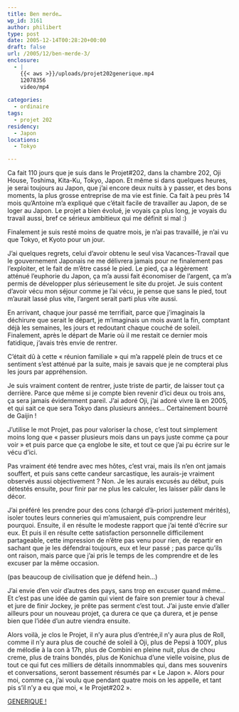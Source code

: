 ```yaml
---
title: Ben merde…
wp_id: 3161
author: philibert
type: post
date: 2005-12-14T00:28:20+00:00
draft: false
url: /2005/12/ben-merde-3/
enclosure:
  - |
    {{< aws >}}/uploads/projet202generique.mp4
    12078356
    video/mp4
    
categories:
  - ordinaire
tags:
  - projet 202
residency:
  - Japon
locations:
  - Tokyo

---
```

Ca fait 110 jours que je suis dans le Projet#202, dans la chambre 202, Oji House, Toshima, Kita-Ku, Tokyo, Japon. Et même si dans quelques heures, je serai toujours au Japon, que j&rsquo;ai encore deux nuits à y passer, et des bons moments, la plus grosse entreprise de ma vie est finie. Ca fait à peu près 14 mois qu&rsquo;Antoine m&rsquo;a expliqué que c&rsquo;était facile de travailler au Japon, de se loger au Japon. Le projet a bien évolué, je voyais ça plus long, je voyais du travail aussi, bref ce sérieux ambitieux qui me définit si mal :)

Finalement je suis resté moins de quatre mois, je n&rsquo;ai pas travaillé, je n&rsquo;ai vu que Tokyo, et Kyoto pour un jour.
  
J&rsquo;ai quelques regrets, celui d&rsquo;avoir obtenu le seul visa Vacances-Travail que le gouvernement Japonais ne me délivrera jamais pour ne finalement pas l&rsquo;exploiter, et le fait de m&rsquo;être cassé le pied. Le pied, ça a légèrement atténué l&rsquo;euphorie du Japon, ça m&rsquo;a aussi fait économiser de l&rsquo;argent, ça m&rsquo;a permis de développer plus sérieusement le site du projet. Je suis content d&rsquo;avoir vécu mon séjour comme je l&rsquo;ai vécu, je pense que sans le pied, tout m&rsquo;aurait lassé plus vite, l&rsquo;argent serait parti plus vite aussi. 

En arrivant, chaque jour passé me terrifiait, parce que j&rsquo;imaginais la déchirure que serait le départ, je m&rsquo;imaginais un mois avant la fin, comptant déjà les semaines, les jours et redoutant chaque couché de soleil. Finalement, après le départ de Marie où il me restait ce dernier mois fatidique, j&rsquo;avais très envie de rentrer. 

C&rsquo;était dû à cette « réunion familiale » qui m&rsquo;a rappelé plein de trucs et ce sentiment s&rsquo;est atténué par la suite, mais je savais que je ne compterai plus les jours par appréhension. 

Je suis vraiment content de rentrer, juste triste de partir, de laisser tout ça derrière. Parce que même si je compte bien revenir d&rsquo;ici deux ou trois ans, ça sera jamais évidemment pareil. J&rsquo;ai adoré Oji, j&rsquo;ai adoré vivre là en 2005, et qui sait ce que sera Tokyo dans plusieurs années&#8230; Certainement bourré de Gaijin !

J&rsquo;utilise le mot Projet, pas pour valoriser la chose, c&rsquo;est tout simplement moins long que « passer plusieurs mois dans un pays juste comme ça pour voir » et puis parce que ça englobe le site, et tout ce que j&rsquo;ai pu écrire sur le vécu d&rsquo;ici.

Pas vraiment été tendre avec mes hôtes, c&rsquo;est vrai, mais ils n&rsquo;en ont jamais souffert, et puis sans cette candeur sarcastique, les aurais-je vraiment observés aussi objectivement ? Non. Je les aurais excusés au début, puis détestés ensuite, pour finir par ne plus les calculer, les laisser pâlir dans le décor. 

J&rsquo;ai préféré les prendre pour des cons (chargé d&rsquo;à-priori justement mérités), isoler toutes leurs conneries qui m&rsquo;amusaient, puis comprendre leur pourquoi. Ensuite, il en résulte le modeste rapport que j&rsquo;ai tenté d&rsquo;écrire sur eux. Et puis il en résulte cette satisfaction personnelle difficilement partageable, cette impression de n&rsquo;être pas venu pour rien, de repartir en sachant que je les défendrai toujours, eux et leur passé ; pas parce qu&rsquo;ils ont raison, mais parce que j&rsquo;ai pris le temps de les comprendre et de les excuser par la même occasion.
  
(pas beaucoup de civilisation que je défend hein&#8230;)

J&rsquo;ai envie d&rsquo;en voir d&rsquo;autres des pays, sans trop en excuser quand même&#8230; Et c&rsquo;est pas une idée de gamin qui vient de faire son premier tour à cheval et jure de finir Jockey, je prête pas serment c&rsquo;est tout. J&rsquo;ai juste envie d&rsquo;aller ailleurs pour un nouveau projet, ça durera ce que ça durera, et je pense bien que l&rsquo;idée d&rsquo;un autre viendra ensuite.

Alors voilà, je clos le Projet, il n&rsquo;y aura plus d&rsquo;entrée,il n&rsquo;y aura plus de Roll, comme il n&rsquo;y aura plus de couché de soleil à Oji, plus de Pepsi à 100Y, plus de mélodie à la con à 17h, plus de Combini en pleine nuit, plus de chou creme, plus de trains bondés, plus de Konichua d&rsquo;une vielle voisine, plus de tout ce qui fut ces milliers de détails innommables qui, dans mes souvenirs et conversations, seront bassement résumés par « Le Japon ». Alors pour moi, comme ça, j&rsquo;ai voulu que pendant quatre mois on les appelle, et tant pis s&rsquo;il n&rsquo;y a eu que moi, « le Projet#202 ».

<a href="{{< aws >}}/uploads/projet202generique.mp4" title="Générique" target="_blank">GENERIQUE !</a>